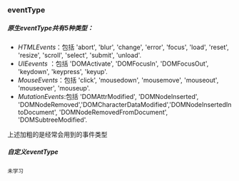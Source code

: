 ### eventType

##### 原生eventType共有5种类型：

- *HTMLEvents*：包括 'abort', 'blur', 'change', 'error', 'focus', 'load', 'reset', 'resize', 'scroll', 'select', 'submit', 'unload'.
- *UIEevents* ：包括 'DOMActivate', 'DOMFocusIn', 'DOMFocusOut', 'keydown', 'keypress', 'keyup'.
- *MouseEvents*：包括 'click', 'mousedown', 'mousemove', 'mouseout', 'mouseover', 'mouseup'.
- *MutationEvents*:包括 'DOMAttrModified', 'DOMNodeInserted', 'DOMNodeRemoved','DOMCharacterDataModified','DOMNodeInsertedIntoDocument', 'DOMNodeRemovedFromDocument', 'DOMSubtreeModified'.

上述加粗的是经常会用到的事件类型

##### 自定义eventType

```
未学习
```




